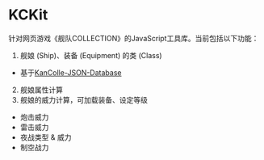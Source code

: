 # KCKit
针对网页游戏《舰队COLLECTION》的JavaScript工具库。当前包括以下功能：

1. 舰娘 (Ship)、装备 (Equipment) 的类 (Class)
  * 基于[KanColle-JSON-Database](https://github.com/Diablohu/KanColle-JSON-Database)
2. 舰娘属性计算
3. 舰娘的威力计算，可加载装备、设定等级
  * 炮击威力
  * 雷击威力
  * 夜战类型 & 威力
  * 制空战力
  
